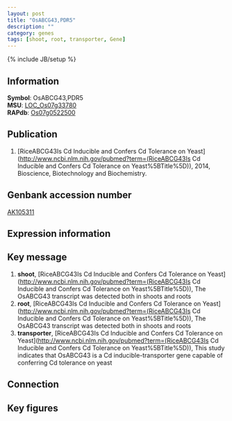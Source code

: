 ```yaml
---
layout: post
title: "OsABCG43,PDR5"
description: ""
category: genes
tags: [shoot, root, transporter, Gene]
---
```

{% include JB/setup %}

## Information
__Symbol__: OsABCG43,PDR5  
__MSU__: [LOC_Os07g33780](http://rice.plantbiology.msu.edu/cgi-bin/ORF_infopage.cgi?orf=LOC_Os07g33780)  
__RAPdb__: [Os07g0522500](http://rapdb.dna.affrc.go.jp/viewer/gbrowse_details/irgsp1?name=Os07g0522500)  

## Publication
1. [RiceABCG43Is Cd Inducible and Confers Cd Tolerance on Yeast](http://www.ncbi.nlm.nih.gov/pubmed?term=(RiceABCG43Is Cd Inducible and Confers Cd Tolerance on Yeast%5BTitle%5D)), 2014, Bioscience, Biotechnology and Biochemistry.

## Genbank accession number
[AK105311](http://www.ncbi.nlm.nih.gov/nuccore/AK105311)

## Expression information

## Key message
1. __shoot__, [RiceABCG43Is Cd Inducible and Confers Cd Tolerance on Yeast](http://www.ncbi.nlm.nih.gov/pubmed?term=(RiceABCG43Is Cd Inducible and Confers Cd Tolerance on Yeast%5BTitle%5D)),  The OsABCG43 transcript was detected both in shoots and roots
2. __root__, [RiceABCG43Is Cd Inducible and Confers Cd Tolerance on Yeast](http://www.ncbi.nlm.nih.gov/pubmed?term=(RiceABCG43Is Cd Inducible and Confers Cd Tolerance on Yeast%5BTitle%5D)),  The OsABCG43 transcript was detected both in shoots and roots
3. __transporter__, [RiceABCG43Is Cd Inducible and Confers Cd Tolerance on Yeast](http://www.ncbi.nlm.nih.gov/pubmed?term=(RiceABCG43Is Cd Inducible and Confers Cd Tolerance on Yeast%5BTitle%5D)),  This study indicates that OsABCG43 is a Cd inducible-transporter gene capable of conferring Cd tolerance on yeast

## Connection

## Key figures



